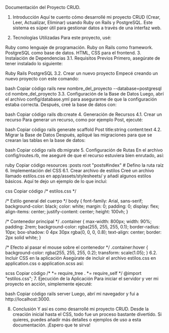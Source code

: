 Documentación del Proyecto CRUD.
1. Introducción
Aquí te cuento cómo desarrollé mi proyecto CRUD (Crear, Leer, Actualizar, Eliminar) usando Ruby on Rails y PostgreSQL. Este sistema es súper útil para gestionar datos a través de una interfaz web.

2. Tecnologías Utilizadas
Para este proyecto, usé:

Ruby como lenguaje de programación.
Ruby on Rails como framework.
PostgreSQL como base de datos.
HTML, CSS para el frontend.
3. Instalación de Dependencias
3.1. Requisitos Previos
Primero, asegúrate de tener instalado lo siguiente:

Ruby
Rails
PostgreSQL
3.2. Crear un nuevo proyecto
Empecé creando un nuevo proyecto con este comando:

bash
Copiar código
rails new nombre_del_proyecto --database=postgresql
cd nombre_del_proyecto
3.3. Configuración de la Base de Datos
Luego, abrí el archivo config/database.yml para asegurarme de que la configuración estaba correcta. Después, creé la base de datos con:

bash
Copiar código
rails db:create
4. Generación de Recursos
4.1. Crear un recurso
Para generar un recurso, como por ejemplo Post, ejecuté:

bash
Copiar código
rails generate scaffold Post title:string content:text
4.2. Migrar la Base de Datos
Después, apliqué las migraciones para que se crearan las tablas en la base de datos:

bash
Copiar código
rails db:migrate
5. Configuración de Rutas
En el archivo config/routes.rb, me aseguré de que el recurso estuviera bien enrutado, así:

ruby
Copiar código
resources :posts
root "posts#index" # Defino la ruta raíz
6. Implementación del CSS
6.1. Crear archivo de estilos
Creé un archivo llamado estilos.css en app/assets/stylesheets/ y añadí algunos estilos básicos. Aquí te dejo un ejemplo de lo que incluí:

css
Copiar código
/* estilos.css */

/* Estilo general del cuerpo */
body {
    font-family: Arial, sans-serif;
    background-color: black;
    color: white;
    margin: 0;
    padding: 0;
    display: flex;
    align-items: center;
    justify-content: center;
    height: 100vh;
}

/* Contenedor principal */
.container {
    max-width: 800px;
    width: 90%;
    padding: 2rem;
    background-color: rgba(255, 255, 255, 0.1);
    border-radius: 10px;
    box-shadow: 0 4px 30px rgba(0, 0, 0, 0.8);
    text-align: center;
    border: 2px solid white;
}

/* Efecto al pasar el mouse sobre el contenedor */
.container:hover {
    background-color: rgba(255, 255, 255, 0.2);
    transform: scale(1.05);
}
6.2. Incluir CSS en la aplicación
Asegúrate de incluir el archivo estilos.css en application.css o application.scss así:

scss
Copiar código
/*
 *= require_tree .
 *= require_self
*/
@import "estilos.css";
7. Ejecución de la Aplicación
Para iniciar el servidor y ver mi proyecto en acción, simplemente ejecuté:

bash
Copiar código
rails server
Luego, abrí mi navegador y fui a http://localhost:3000.

8. Conclusión
Y así es como desarrollé mi proyecto CRUD. Desde la creación inicial hasta el CSS, todo fue un proceso bastante divertido. Si quieres, puedes añadir más detalles o ejemplos de uso a esta documentación. ¡Espero que te sirva!
